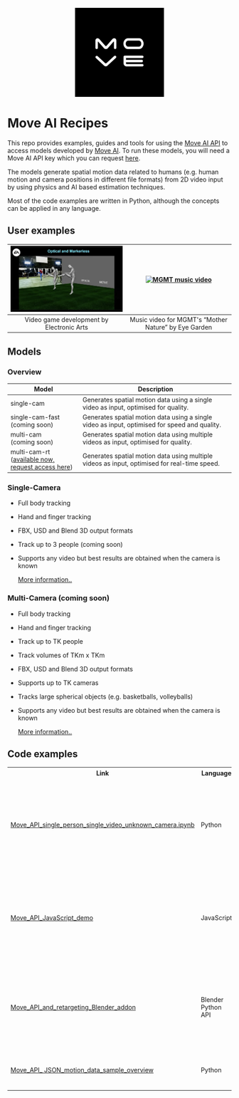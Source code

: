 <p align="center">
  <a href="https://move.ai">
    <img src="images/logo.jpeg" width="200px" alt="Move AI logo" />
  </a>
</p>

# Move AI Recipes
This repo provides examples, guides and tools for using the [Move AI API](https://developers.move.ai/docs/welcome) to 
access models developed by [Move AI](https://move.ai). To run these models, you will need a Move AI API key which you 
can request [here](https://www.move.ai/api).

The models generate spatial motion data related to humans (e.g. human motion and camera positions in different file 
formats) from 2D video input by using physics and AI based estimation techniques.

Most of the code examples are written in Python, although the concepts can be applied in any language.

## User examples

| [<img src="images/ea.png" width="400px" alt="Move AI logo">](https://www.youtube.com/watch?v=z0aNKvZR8Tk&t=139s) | [<img src="images/mgmt.png" width="400px" alt="MGMT music video">](https://www.youtube.com/watch?v=sDzIO5ahGE8) |
|:--:|:--:|
| Video game development by Electronic Arts | Music video for MGMT's “Mother Nature” by Eye Garden |

## Models
### Overview
| Model                                                                                                                | Description                                                                                   |
|----------------------------------------------------------------------------------------------------------------------|-----------------------------------------------------------------------------------------------|
| single-cam                                                                                                           | Generates spatial motion data using a single video as input, optimised for quality.           |
| single-cam-fast <br/>(coming soon)                                                                                   | Generates spatial motion data using a single video as input, optimised for speed and quality. |
| multi-cam <br/>(coming soon)                                                                                         | Generates spatial motion data using multiple videos as input, optimised for quality.          |
| multi-cam-rt <br/>([available now, request access here](https://share-eu1.hsforms.com/1J1WzWmHUT_aXIlmv7-b3xwfk5ge)) | Generates spatial motion data using multiple videos as input, optimised for real-time speed.  |

### Single-Camera

* Full body tracking
* Hand and finger tracking
* FBX, USD and Blend 3D output formats
* Track up to 3 people (coming soon)
* Supports any video but best results are obtained when the camera is known

  [More information..](https://help.move.ai/en/collections/8029121-move-one)

### Multi-Camera (coming soon)

* Full body tracking
* Hand and finger tracking
* Track up to TK people
* Track volumes of TKm x TKm
* FBX, USD and Blend 3D output formats
* Supports up to TK cameras
* Tracks large spherical objects (e.g. basketballs, volleyballs)
* Supports any video but best results are obtained when the camera is known

  [More information..](https://help.move.ai/en/collections/8044422-move-multi-cam)

## Code examples

<table>
  <tr>
    <th>Link</th>
    <th>Language</th>
    <th>Description</th>
  </tr>
  <tr>
    <td><a href="examples/Move_API_single_person_single_video_unknown_camera.ipynb">Move_API_single_person_single_video_unknown_camera.ipynb</a></td>
    <td>Python</td>
    <td>Generate 3D animation data of a single person from a single video from an unknown camera</td>
  </tr>
  <tr>
    <td><a href="https://github.com/move-ai/Move_API_JavaScript_demo">Move_API_JavaScript_demo</a></td>
    <td>JavaScript</td>
    <td>Generate 3D animation data of a single person from a single video from an unknown camera</td>
  </tr>
  <tr>
    <td><a href="https://github.com/move-ai/Move_API_and_retargeting_Blender_addon">Move_API_and_retargeting_Blender_addon</a></td>
    <td>Blender Python API</td>
    <td>Move.ai API integrated into Blender via an add-on. Additional features: retargeting, scene import, rendering</td>
  </tr>
  <tr>
    <td><a href="examples/Move_API_ JSON_motion_data_sample_overview.ipynb">Move_API_ JSON_motion_data_sample_overview</a></td>
    <td>Python</td>
    <td>Explore and analyse the .JSON motion data output</td>
  </tr>
</table>

